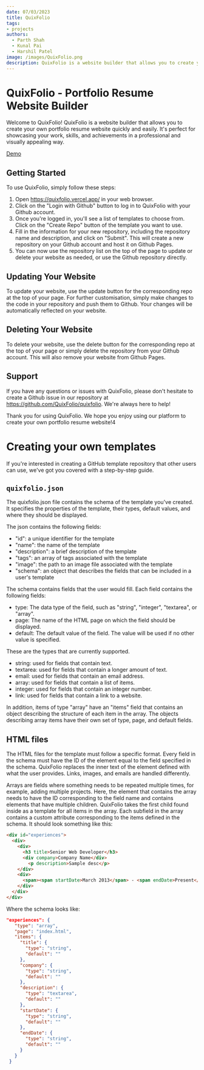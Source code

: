 ```yaml
---
date: 07/03/2023
title: QuixFolio
tags:
- projects
authors:
  - Parth Shah
  - Kunal Pai
  - Harshil Patel
image: /images/QuixFolio.png
description: QuixFolio is a website builder that allows you to create your own portfolio resume website quickly and easily.
---
```

# QuixFolio - Portfolio Resume Website Builder

Welcome to QuixFolio! QuixFolio is a website builder that allows you to create your own portfolio resume website quickly and easily. It's perfect for showcasing your work, skills, and achievements in a professional and visually appealing way.

[Demo](https://www.youtube.com/watch?v=4609fIkMxB8)

## Getting Started

To use QuixFolio, simply follow these steps:

1. Open https://quixfolio.vercel.app/ in your web browser.
2. Click on the "Login with Github" button to log in to QuixFolio with your Github account.
3. Once you're logged in, you'll see a list of templates to choose from. Click on the "Create Repo" button of the template you want to use.
4. Fill in the information for your new repository, including the repository name and description, and click on "Submit". This will create a new repository on your Github account and host it on Github Pages.
5. You can now use the repository list on the top of the page to update or delete your website as needed, or use the Github repository directly.

## Updating Your Website

To update your website, use the update button for the corresponding repo at the top of your page. For further customisation, simply make changes to the code in your repository and push them to Github. Your changes will be automatically reflected on your website.

## Deleting Your Website

To delete your website, use the delete button for the corresponding repo at the top of your page or simply delete the repository from your Github account. This will also remove your website from Github Pages.

## Support

If you have any questions or issues with QuixFolio, please don't hesitate to create a Github issue in our repository at https://github.com/QuixFolio/quixfolio. We're always here to help!

Thank you for using QuixFolio. We hope you enjoy using our platform to create your own portfolio resume website!4

# Creating your own templates
If you're interested in creating a GitHub template repository that other users can use, we've got you covered with a step-by-step guide.

## `quixfolio.json`

The quixfolio.json file contains the schema of the template you've created. It specifies the properties of the template, their types, default values, and where they should be displayed.

The json contains the following fields:
- "id": a unique identifier for the template
- "name": the name of the template
- "description": a brief description of the template
- "tags": an array of tags associated with the template
- "image": the path to an image file associated with the template
- "schema": an object that describes the fields that can be included in a user's template 

The schema contains fields that the user would fill. Each field contains the following fields:
- type: The data type of the field, such as "string", "integer", "textarea", or "array".
- page: The name of the HTML page on which the field should be displayed.
- default: The default value of the field. The value will be used if no other value is specified.

These are the types that are currently supported.
- string: used for fields that contain text.
- textarea: used for fields that contain a longer amount of text.
- email: used for fields that contain an email address.
- array: used for fields that contain a list of items.
- integer: used for fields that contain an integer number.
- link: used for fields that contain a link to a website.

In addition, items of type "array" have an "items" field that contains an object describing the structure of each item in the array. The objects describing array items have their own set of type, page, and default fields.

## HTML files

The HTML files for the template must follow a specific format. Every field in the schema must have the ID of the element equal to the field specified in the schema. QuixFolio replaces the inner text of the element defined with what the user provides. Links, images, and emails are handled differently.

Arrays are fields where something needs to be repeated multiple times, for example, adding multiple projects. Here, the element that contains the array needs to have the ID corresponding to the field name and contains elements that have multiple children. QuixFolio takes the first child found inside as a template for all items in the array. Each subfield in the array contains a custom attribute corresponding to the items defined in the schema. It should look something like this:
```html
<div id="experiences">
  <div>
    <div>
      <h3 title>Senior Web Developer</h3>
      <div company>Company Name</div>
        <p description>Sample desc</p>
    </div>
    <div>
      <span><span startDate>March 2013</span> - <span endDate>Present</span></span>
    </div>
  </div>
</div>
 ```

 Where the schema looks like:
 ```json
 "experiences": {
    "type": "array",
    "page": "index.html",
    "items": {
      "title": {
        "type": "string",
        "default": ""
      },
      "company": {
        "type": "string",
        "default": ""
      },
      "description": {
        "type": "textarea",
        "default": ""
      },
      "startDate": {
        "type": "string",
        "default": ""
      },
      "endDate": {
        "type": "string",
        "default": ""
      }
    }
  }
```